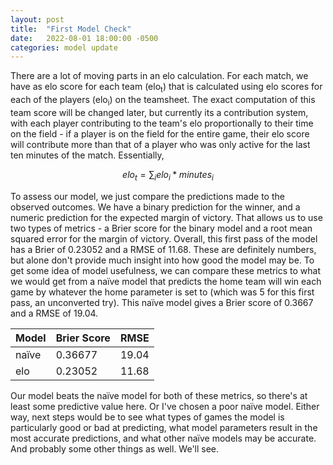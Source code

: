 ```yaml
---
layout: post
title:  "First Model Check"
date:   2022-08-01 18:00:00 -0500
categories: model update
---
```

There are a lot of moving parts in an elo calculation. For each match, we have as elo score for each team (elo<sub>t</sub>) that is calculated using elo scores for each of the players (elo<sub>i</sub>) on the teamsheet. The exact computation of this team score will be changed later, but currently its a contribution system, with each player contributing to the team's elo proportionally to their time on the field - if a player is on the field for the entire game, their elo score will contribute more than that of a player who was only active for the last ten minutes of the match. Essentially, 

$$elo_{t} = \sum_{i} elo_{i} * minutes_{i}$$

To assess our model, we just compare the predictions made to the observed outcomes. We have a binary prediction for the winner, and a numeric prediction for the expected margin of victory. That allows us to use two types of metrics - a Brier score for the binary model and a root mean squared error for the margin of victory. Overall, this first pass of the model has a Brier of 0.23052 and a RMSE of 11.68. These are definitely numbers, but alone don't provide much insight into how good the model may be. To get some idea of model usefulness, we can compare these metrics to what we would get from a naïve model that predicts the home team will win each game by whatever the home parameter is set to (which was 5 for this first pass, an unconverted try). This naïve model gives a Brier score of 0.3667 and a RMSE of 19.04.

| Model | Brier Score | RMSE|
|-----|------|-----|
|naïve | 0.36677 | 19.04 |
|elo | 0.23052 | 11.68 |

Our model beats the naïve model for both of these metrics, so there's at least some predictive value here. Or I've chosen a poor naïve model. Either way, next steps would be to see what types of games the model is particularly good or bad at predicting, what model parameters result in the most accurate predictions, and what other naïve models may be accurate. And probably some other things as well. We'll see.